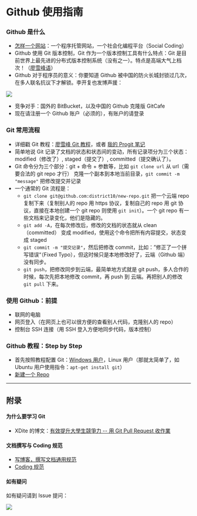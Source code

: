 Github 使用指南
===============

### Github 是什么

- [怎样一个网站][github-baidu]：一个程序托管网站，一个社会化编程平台（Social Coding）
- Github 使用 Git 版本控制，Git 作为一个版本控制工具有什么特点：Git 是目前世界上最先进的分布式版本控制系统（没有之一）。特点是高端大气上档次！（[廖雪峰语][liaoxuefeng-git]）
- Github 对于程序员的意义：你要知道 Github 被中国的防火长城封锁过几次，在多人联名抗议下才解锁。李开复也发博声援：

![][github-blocked]

- 竞争对手：国外的 BitBucket，以及中国的 Github 克隆版 GitCafe
- 现在请注册一个 Github 账户（必须的），有账户的请登录

### Git 常用流程

- 详细戳 Git 教程：[廖雪峰 Git 教程][git-liaoxuefeng]，或者 [我的 Progit 笔记][pro-git-notes]
- 简单地说 Git 记录了文档的状态和状态间的变动，所有记录项分为三个状态：modified（修改了）, staged（提交了）, committed（提交确认了）。
- Git 命令分为三个部分：git + 命令 + 参数等，比如 `git clone url` 从 url（需要合法的 git repo 才行） 克隆一个副本到本地当前目录，`git commit -m "message"` 把修改提交并记录
- 一个通常的 Git 流程是：
    - `git clone git@github.com:district10/new-repo.git` 把一个云端 repo 复制下来（复制别人的 repo 用 https 协议，复制自己的 repo 用 git 协议，直接在本地创建一个 git repo 则使用 `git init`）。一个 git repo 有一些文档来记录变化，他们是隐藏的。
    - `git add -A`，在每次修改后，修改的文档的状态就从 clean（committed） 变成 modified，使用这个命令把所有内容提交，状态变成 staged
    - `git commit -m "提交记录"`，然后把修改 commit，比如：”修正了一个拼写错误“（Fixed Typo），但这时候只是本地修改好了，云端（Github 端）没有同步。
    - `git push`，把修改同步到云端，最简单地方式就是 git push，多人合作的时候，每次先把本地修改 commit，再 push 到 云端。再把别人的修改 `git pull` 下来。


### 使用 Github：前提

- 联网的电脑
- 网页登入（在网页上也可以很方便的查看别人代码，克隆别人的 repo）
- 控制台 SSH 连接（用 SSH 登入方便地同步代码，版本控制）


### Github 教程：Step by Step

- 首先按照教程配置 Git：[Windows 用户][git-windows]，Linux 用户（那就太简单了，如 Ubuntu 用户使用指令：`apt-get install git`）
- [新建一个 Repo][new-repo-guide]




---

## 附录

#### 为什么要学习 Git

- XDite 的博文：[有效提升大學生競爭力 -- 用 Git Pull Request 收作業][git-homework]


#### 文档撰写与 Coding 规范

- [写博客，撰写文档通用规范][convensions-writing]
- [Coding 规范][convensions-coding]


#### 如有疑问

如有疑问请到 Issue 提问：

![][how-to-issues]




[git-homework]: http://blog.xdite.net/posts/2014/06/18/git-pull-request-homework
[convensions-writing]: https://gitcafe.com/Guide-of-Coding/general-convensions
[convensions-coding]: https://gitcafe.com/Guide-of-Coding/coding-conventions
[how-to-issues]: http://whudoc.qiniudn.com/github-guide/img/issues.png

[github-baidu]: http://baike.baidu.com/view/3366456.htm
[git-liaoxuefeng]: http://www.liaoxuefeng.com/wiki/0013739516305929606dd18361248578c67b8067c8c017b000
[pro-git-notes]: http://jianshu.io/p/db84ee45f16c
[liaoxuefeng-git]: http://www.liaoxuefeng.com/wiki/0013739516305929606dd18361248578c67b8067c8c017b000/001373962845513aefd77a99f4145f0a2c7a7ca057e7570000
[github-blocked]: http://whudoc.qiniudn.com/github-guide/img/github-blocked.png
[git-windows]: https://github.com/whudoc/github-guide/blob/master/%E9%85%8D%E7%BD%AE-Windows.md
[new-repo-guide]: https://github.com/whudoc/github-guide/blob/master/%E6%96%B0%E5%BB%BARepo.md